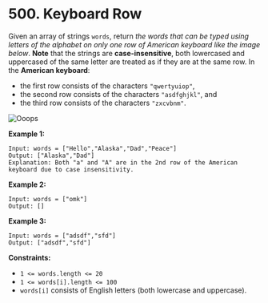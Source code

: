 # 500. Keyboard Row
Given an array of strings `words`, return *the words that can be typed using letters of the alphabet on only one row of American keyboard like the image below*. **Note** that the strings are **case-insensitive**, both lowercased and uppercased of the same letter are treated as if they are at the same row. In the **American keyboard**:  
- the first row consists of the characters `"qwertyuiop"`,  
- the second row consists of the characters `"asdfghjkl"`, and  
- the third row consists of the characters `"zxcvbnm"`.  

![Ooops](https://assets.leetcode.com/uploads/2018/10/12/keyboard.png)  


**Example 1:**
```
Input: words = ["Hello","Alaska","Dad","Peace"]
Output: ["Alaska","Dad"]
Explanation: Both "a" and "A" are in the 2nd row of the American keyboard due to case insensitivity.
```

**Example 2:**
```
Input: words = ["omk"]
Output: []
```

**Example 3:**
```
Input: words = ["adsdf","sfd"]
Output: ["adsdf","sfd"]
```

**Constraints:**
- `1 <= words.length <= 20`
- `1 <= words[i].length <= 100`
- `words[i]` consists of English letters (both lowercase and uppercase). 
